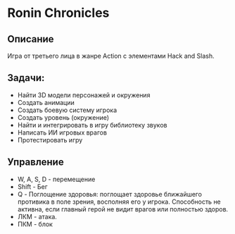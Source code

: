 # Ronin Chronicles
## Описание

Игра от третьего лица в жанре Action с элементами Hack and Slash.  



## Задачи:

* Найти 3D модели персонажей и окружения
* Создать анимации
* Создать боевую систему игрока
* Создать уровень (окружение)
* Найти и интегрировать в игру библиотеку звуков
* Написать ИИ игровых врагов
* Протестировать игру



## Управление

* W, A, S, D - перемещение
* Shift - Бег
* Q - Поглощение здоровья: поглощает здоровье ближайшего противика в поле зрения, восполняя его у игрока. Способность не активна, если главный герой не видит врагов или полностью здоров.
* ЛКМ - атака.
* ПКМ - блок
